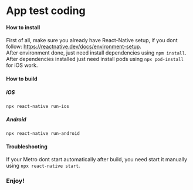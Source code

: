 # App test coding


#### How to install
First of all, make sure you already have React-Native setup, if you dont follow: https://reactnative.dev/docs/environment-setup.   
After environment done, just need install dependencies using `npm install`.   
After dependencies installed just need install pods using `npx pod-install` for iOS work.

#### How to build

##### iOS
`npx react-native run-ios`

##### Android
`npx react-native run-android`


#### Troubleshooting

If your Metro dont start automatically after build, you need start it manually using `npx react-native start`.   


### Enjoy!
